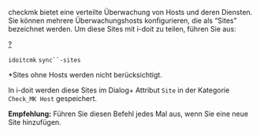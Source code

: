 checkmk bietet eine verteilte Überwachung von Hosts und deren Diensten. Sie können mehrere Überwachungshosts konfigurieren, die als “Sites” bezeichnet werden. Um diese Sites mit i-doit zu teilen, führen Sie aus:

[?](#)

`idoitcmk` `sync``-sites`

\*Sites ohne Hosts werden nicht berücksichtigt.

In i-doit werden diese Sites im Dialog+ Attribut `Site` in der Kategorie `Check_MK Host` gespeichert.

**Empfehlung:** Führen Sie diesen Befehl jedes Mal aus, wenn Sie eine neue Site hinzufügen.